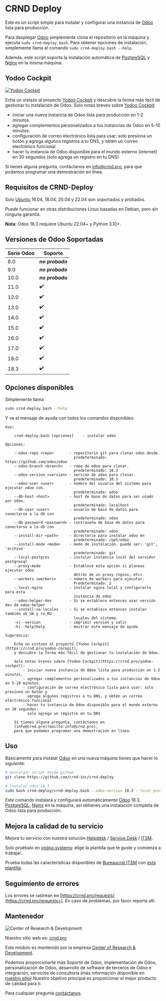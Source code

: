 # CRND Deploy

Este es un script simple para instalar y configurar una instancia de [Odoo](https://www.odoo.com/) lista para producción.

Para desplegar [Odoo](https://www.odoo.com/) simplemente clona el repositorio en la máquina y ejecuta `sudo crnd-deploy.bash`.
Para obtener opciones de instalación, simplemente llama al comando `sudo crnd-deploy.bash --help`.

Además, este script soporta la instalación automática de
[PostgreSQL](https://www.postgresql.org/) y
[Nginx](https://nginx.org/en/) en la misma máquina.

## Yodoo Cockpit

[![Yodoo Cockpit](https://crnd.pro/web/image/18846/banner_2_4_gif_animation_cut.gif)](https://crnd.pro/yodoo-cockpit)

Echa un vistazo al proyecto [Yodoo Cockpit](https://crnd.pro/yodoo-cockpit) y descubre la forma más fácil de gestionar tu instalación de Odoo.
Solo notas breves sobre [Yodoo Cockpit](https://crnd.pro/yodoo-cockpit):
- iniciar una nueva instancia de Odoo lista para producción en 1-2 minutos.
- agregar complementos personalizados a tus instancias de Odoo en 5-10 minutos.
- configuración de correo electrónico lista para usar: solo presiona un botón y agrega algunos registros a tu DNS, y obtén un correo electrónico funcional
- hacer tu instancia de Odoo disponible para el mundo externo (internet) en 30 segundos (solo agrega un registro en tu DNS)

Si tienes alguna pregunta, contáctanos en [info@crnd.pro](mailto:info@crnd.pro), para que podamos programar una demostración en línea.

## Requisitos de CRND-Deploy

Solo [Ubuntu](https://ubuntu.com/) 16.04, 18.04, 20.04 y 22.04 son soportados y probados.

Puede funcionar en otras distribuciones Linux basadas en Debian, pero sin ninguna garantía.

**Nota**: Odoo 18.3 requiere Ubuntu 22.04+ y Python 3.10+.

## Versiones de Odoo Soportadas

| Serie Odoo | Soporte            |
|------------|--------------------|
| 8.0        | ***no probado***   |
| 9.0        | ***no probado***   |
| 10.0       | ***no probado***   |
| 11.0       | :heavy_check_mark: |
| 12.0       | :heavy_check_mark: |
| 13.0       | :heavy_check_mark: |
| 14.0       | :heavy_check_mark: |
| 15.0       | :heavy_check_mark: |
| 16.0       | :heavy_check_mark: |
| 17.0       | :heavy_check_mark: |
| 18.0       | :heavy_check_mark: |
| 18.3       | :heavy_check_mark: |

## Opciones disponibles

Simplemente llama

```sh
sudo crnd-deploy.bash --help
```

Y ve el mensaje de ayuda con todos los comandos disponibles:

```
Uso:

    crnd-deploy.bash [opciones]    - instalar odoo

Opciones:

    --odoo-repo <repo>       - repositorio git para clonar odoo desde.
                               predeterminado: https://github.com/odoo/odoo
    --odoo-branch <branch>   - rama de odoo para clonar.
                               predeterminado: 18.3
    --odoo-version <version> - versión de odoo para clonar.
                               predeterminado: 18.3
    --odoo-user <user>       - nombre del usuario del sistema para ejecutar odoo con.
                               predeterminado: odoo
    --db-host <host>         - host de base de datos para ser usado por odoo.
                               predeterminado: localhost
    --db-user <user>         - usuario de base de datos para conectarse a la db con
                               predeterminado: odoo
    --db-password <password> - contraseña de base de datos para conectarse a la db con
                               predeterminado: odoo
    --install-dir <path>     - directorio para instalar odoo en
                               predeterminado: /opt/odoo
    --install-mode <mode>    - modo de instalación. puede ser: 'git', 'archive'
                               predeterminado: git
    --local-postgres         - instalar instancia local del servidor postgresql
    --proxy-mode             - Establece esta opción si planeas ejecutar odoo
                               detrás de un proxy (nginx, etc)
    --workers <workers>      - número de workers para ejecutar.
                               Predeterminado: 2
    --local-nginx            - instalar nginx local y configurarlo para esta
                               instancia de odoo
    --odoo-helper-dev        - Si se establece entonces usar versión dev de odoo-helper
    --install-ua-locales     - Si se establece entonces instalar también uk_UA y ru_RU
                               locales del sistema.
    -v|--version             - imprimir versión y salir
    -h|--help|help           - mostrar este mensaje de ayuda

Sugerencia:

    Echa un vistazo al proyecto [Yodoo Cockpit](https://crnd.pro/yodoo-cockpit),
    y descubre la forma más fácil de gestionar tu instalación de Odoo.

    Solo notas breves sobre [Yodoo Cockpit](https://crnd.pro/yodoo-cockpit):
        - iniciar nueva instancia de Odoo lista para producción en 1-2 minutos.
        - agregar complementos personalizados a tus instancias de Odoo en 5-10 minutos.
        - configuración de correo electrónico lista para usar: solo presiona un botón y
          agrega algunos registros a tu DNS, y obtén un correo electrónico funcional
        - hacer tu instancia de Odoo disponible para el mundo externo en 30 segundos:
          solo agrega un registro en tu DNS

    Si tienes alguna pregunta, contáctanos en
    [info@crnd.pro](mailto:info@crnd.pro),
    para que podamos programar una demostración en línea.
```

## Uso

Básicamente para instalar [Odoo](https://www.odoo.com/) en una nueva máquina tienes que hacer lo siguiente:

```sh
# Descargar script desde github
git clone https://github.com/crnd-inc/crnd-deploy

# Instalar odoo 18.3
sudo bash crnd-deploy/crnd-deploy.bash --odoo-version 18.3 --local-postgres --local-nginx
```

Este comando instalará y configurará automáticamente [Odoo](https://www.odoo.com/) 18.3,
[PostgreSQL](https://www.postgresql.org/), [Nginx](https://nginx.org/en/)
en la máquina, así obtienes una instalación completa de Odoo lista para producción.


## Mejora la calidad de tu servicio

Mejora tu servicio con nuestra solución [Helpdesk](https://crnd.pro/solutions/helpdesk) / [Service Desk](https://crnd.pro/solutions/service-desk) / [ITSM](https://crnd.pro/itsm).

Solo pruébalo en [yodoo.systems](https://yodoo.systems/saas/templates): elige la plantilla que te guste y comienza a trabajar.

Prueba todas las características disponibles de [Bureaucrat ITSM](https://crnd.pro/itsm) con [esta plantilla](https://yodoo.systems/saas/template/bureaucrat-itsm-demo-data-95).

## Seguimiento de errores

Los errores se rastrean en [https://crnd.pro/requests](https://crnd.pro/requests>).
En caso de problemas, por favor reporta allí.

## Mantenedor

![Center of Research & Development](https://crnd.pro/web/image/3699/300x140/crnd.png)

Nuestro sitio web es: [crnd.pro](https://crnd.pro/)

Este módulo es mantenido por la empresa [Center of Research & Development](https://crnd.pro).

Podemos proporcionarte más Soporte de Odoo, implementación de Odoo, personalización de Odoo, desarrollo de software de terceros de Odoo e integración, servicios de consultoría (más información disponible en [nuestro sitio](https://crnd.pro/our-services)).Nuestro objetivo principal es proporcionar el mejor producto de calidad para ti. 

Para cualquier pregunta [contáctanos](mailto:info@crnd.pro>).


